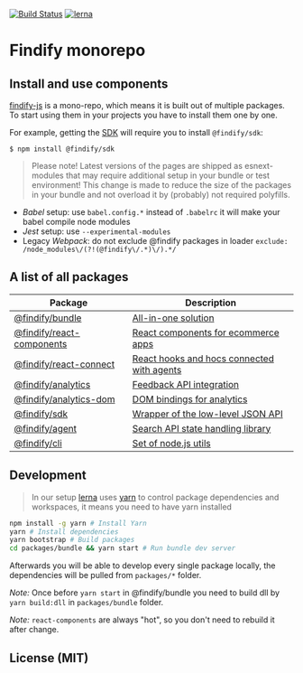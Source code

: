 [![Build Status](https://travis-ci.org/findify/findify-js.svg?branch=master)](https://travis-ci.org/findify/findify-js)
[![lerna](https://img.shields.io/badge/maintained%20with-lerna-cc00ff.svg)](https://lernajs.io/)


# Findify monorepo

## Install and use components

[findify-js](https://github.com/findify/findify-js) is a mono-repo,
which means it is built out of multiple packages.
To start using them in your projects you have to install them one by one.

For example, getting the [SDK](https://github.com/findify/findify-js/tree/master/packages/sdk) will require you to install `@findify/sdk`:

```
$ npm install @findify/sdk
```

>Please note! Latest versions of the pages are shipped as esnext-modules that may require additional setup in your bundle or test environment! This change is made to reduce the size of the packages in your bundle and not overload it by (probably) not required polyfills.

- *Babel* setup: use `babel.config.*` instead of `.babelrc` it will make your babel compile node modules
- *Jest* setup: use `--experimental-modules`
- Legacy *Webpack*: do not exclude @findify packages in loader `exclude: /node_modules\/(?!(@findify\/.*)\/).*/`

## A list of all packages


| Package                                                                                            | Description                                      |
|----------------------------------------------------------------------------------------------------|--------------------------------------------------|
| [@findify/bundle](https://github.com/findify/findify-js/tree/master/packages/bundle)                     | [All-in-one solution](https://developers.findify.io/docs/manual-injection) |
| [@findify/react-components](https://github.com/findify/findify-js/tree/master/packages/react-components) | [React components for ecommerce apps](https://developers.findify.io/docs/customization-examples) |
| [@findify/react-connect](https://github.com/findify/findify-js/tree/master/packages/react-connect)             | [React hooks and hocs connected with agents](https://findify.readme.io/v3/reference#introduction-1) |
| [@findify/analytics](https://github.com/findify/findify-js/tree/master/packages/analytics)         | [Feedback API integration](https://developers.findify.io/page/findify-analytics) |
| [@findify/analytics-dom](https://github.com/findify/findify-js/tree/master/packages/analytics-dom)         | [DOM bindings for analytics](https://developers.findify.io/page/findify-analytics-dom) |
| [@findify/sdk](https://github.com/findify/findify-js/tree/master/packages/sdk)                     | [Wrapper of the low-level JSON API](https://findify.readme.io/v3/reference#js-sdk-introduction) |
| [@findify/agent](https://github.com/findify/findify-js/tree/master/packages/agent)             | [Search API state handling library](https://developers.findify.io/page/findify-agent) |
| [@findify/cli](https://github.com/findify/findify-js/tree/master/packages/cli)             | [Set of node.js utils](https://github.com/findify/findify-js/tree/master/packages/cli) |


## Development 

> In our setup [lerna](https://lernajs.io/) uses [yarn](https://yarnpkg.com/lang/en/) to control package dependencies and workspaces, it means you need to have yarn installed

```bash
npm install -g yarn # Install Yarn
yarn # Install dependencies
yarn bootstrap # Build packages
cd packages/bundle && yarn start # Run bundle dev server
```

Afterwards you will be able to develop every single package locally, the dependencies will be pulled from `packages/*` folder.

*Note:* Once before `yarn start` in @findify/bundle you need to build dll by `yarn build:dll` in `packages/bundle` folder.

*Note:* `react-components` are always "hot", so you don't need to rebuild it after change.

## License (MIT)
